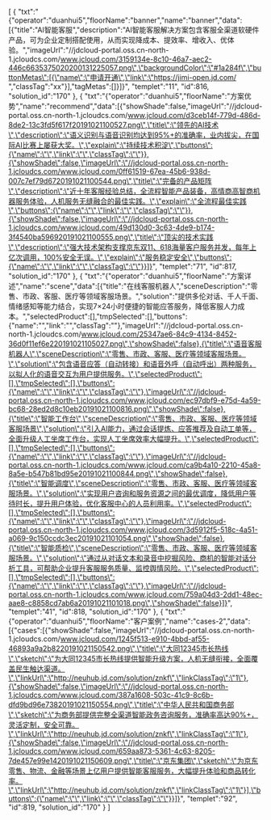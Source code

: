 [
	{
		"txt":"{\"operator\":\"duanhui5\",\"floorName\":\"banner\",\"name\":\"banner\",\"data\":[{\"title\":\"AI智能客服\",\"description\":\"AI智能客服解决方案包含客服全渠道软硬件产品，可为企业定制搭配使用，从而实现降成本、提效率、增收入、优体验。\",\"imageUrl\":\"//jdcloud-portal.oss.cn-north-1.jcloudcs.com/www.jcloud.com/3159134e-8c10-46a7-aec2-446c6635375020200131225057.png\",\"backgroundColor\":\"#1a284f\",\"buttonMetas\":[{\"name\":\"申请开通\",\"link\":\"https://jimi-open.jd.com/ \",\"classTag\":\"xx\"}],\"tagMetas\":[]}]}",
		"templet":"11",
		"id":816,
		"solution_id":"170"
	},
	{
		"txt":"{\"operator\":\"duanhui5\",\"floorName\":\"方案优势\",\"name\":\"recommend\",\"data\":[{\"showShade\":false,\"imageUrl\":\"//jdcloud-portal.oss.cn-north-1.jcloudcs.com/www.jcloud.com/d3ceb14f-779d-486d-8de2-13c3fd5f617f20191021100527.png\",\"title\":\"领先的AI技术\",\"description\":\"语义识别与语音识别均达到95%+的准确率，业内拔尖，在国际AI比赛上屡获大奖。\",\"explain\":\"持续技术积淀\",\"buttons\":{\"name\":\"\",\"link\":\"\",\"classTag\":\"\"}},{\"showShade\":false,\"imageUrl\":\"//jdcloud-portal.oss.cn-north-1.jcloudcs.com/www.jcloud.com/0ff61519-67ea-45b6-938d-007c7ef79d6720191021100544.png\",\"title\":\"完备的产品矩阵\",\"description\":\"近十年客服经验总结，全流程智能产品装备，高情商高智商机器服务体验，人机服务无缝融合的最佳实践。\",\"explain\":\"全流程最佳实践\",\"buttons\":{\"name\":\"\",\"link\":\"\",\"classTag\":\"\"}},{\"showShade\":false,\"imageUrl\":\"//jdcloud-portal.oss.cn-north-1.jcloudcs.com/www.jcloud.com/49d130d0-3c63-4de9-b174-3f4540ba596920191021100555.png\",\"title\":\"顶尖的技术实践\",\"description\":\"强大技术架构支撑京东双11、618海量客户服务并发，每年上亿次调用，100%安全无误。\",\"explain\":\"服务稳定安全\",\"buttons\":{\"name\":\"\",\"link\":\"\",\"classTag\":\"\"}}]}",
		"templet":"71",
		"id":817,
		"solution_id":"170"
	},
	{
		"txt":"{\"operator\":\"duanhui5\",\"floorName\":\"方案详述\",\"name\":\"scene\",\"data\":[{\"title\":\"在线客服机器人\",\"sceneDescription\":\"零售、市政、客服、医疗等领域客服场景。\",\"solution\":\"提供多伦对话、千人千面、情绪感知等能力结合，实现7×24小时便捷的智能应答服务，降低客服人力成本。\",\"selectedProduct\":[],\"tmpSelected\":[],\"buttons\":{\"name\":\"\",\"link\":\"\",\"classTag\":\"\"},\"imageUrl\":\"//jdcloud-portal.oss.cn-north-1.jcloudcs.com/www.jcloud.com/25347ae6-84c9-4134-8452-36d0f11ef6e220191021105027.png\",\"showShade\":false},{\"title\":\"语音客服机器人\",\"sceneDescription\":\"零售、市政、客服、医疗等领域客服场景。\",\"solution\":\"包含语音应答（自动转接）和语音外呼（自动呼出）两种服务，以拟人化的语音交互为用户提供服务。\",\"selectedProduct\":[],\"tmpSelected\":[],\"buttons\":{\"name\":\"\",\"link\":\"\",\"classTag\":\"\"},\"imageUrl\":\"//jdcloud-portal.oss.cn-north-1.jcloudcs.com/www.jcloud.com/ec97dbf9-e75d-4a59-bc68-28ed2d8c10eb20191021100816.png\",\"showShade\":false},{\"title\":\"智能工作台\",\"sceneDescription\":\"零售、市政、客服、医疗等领域客服场景\",\"solution\":\"引入AI能力，通过会话提炼、应答推荐及自动工单等，全面升级人工坐席工作台，实现人工坐席效率大幅提升。\",\"selectedProduct\":[],\"tmpSelected\":[],\"buttons\":{\"name\":\"\",\"link\":\"\",\"classTag\":\"\"},\"imageUrl\":\"//jdcloud-portal.oss.cn-north-1.jcloudcs.com/www.jcloud.com/ca9b4a10-2210-45a8-8a5e-b547b81bd95e20191021100844.png\",\"showShade\":false},{\"title\":\"智能调度\",\"sceneDescription\":\"零售、市政、客服、医疗等领域客服场景。\",\"solution\":\"实现用户咨询和服务资源之间的最优调度，降低用户等待时长，提升用户体验，优化客服中心的人员利用率。\",\"selectedProduct\":[],\"tmpSelected\":[],\"buttons\":{\"name\":\"\",\"link\":\"\",\"classTag\":\"\"},\"imageUrl\":\"//jdcloud-portal.oss.cn-north-1.jcloudcs.com/www.jcloud.com/3d5912f5-518c-4a51-a069-9c150ccdc3ec20191021101054.png\",\"showShade\":false},{\"title\":\"智能质检\",\"sceneDescription\":\"零售、市政、客服、医疗等领域客服场景。\",\"solution\":\"通过从对话文本和录音中挖掘风险、商机的智能对话分析工具，可帮助企业提升客服服务质量、监控舆情风险。\",\"selectedProduct\":[],\"tmpSelected\":[],\"buttons\":{\"name\":\"\",\"link\":\"\",\"classTag\":\"\"},\"imageUrl\":\"//jdcloud-portal.oss.cn-north-1.jcloudcs.com/www.jcloud.com/759a04d3-2dd1-48ec-aae8-c8858cd7ab6a20191021101018.png\",\"showShade\":false}]}",
		"templet":"41",
		"id":818,
		"solution_id":"170"
	},
	{
		"txt":"{\"operator\":\"duanhui5\",\"floorName\":\"客户案例\",\"name\":\"cases-2\",\"data\":[{\"cases\":[{\"showShade\":false,\"imageUrl\":\"//jdcloud-portal.oss.cn-north-1.jcloudcs.com/www.jcloud.com/1245f513-e910-4bbd-af55-46893a9a2b8220191021150542.png\",\"title\":\"大同12345市长热线\",\"sketch\":\"为大同12345市长热线提供智能升级方案，人机无缝衔接，全面覆盖民生触达渠道。\",\"linkUrl\":\"http://neuhub.jd.com/solution/znkf\",\"linkClassTag\":\"1\"},{\"showShade\":false,\"imageUrl\":\"//jdcloud-portal.oss.cn-north-1.jcloudcs.com/www.jcloud.com/387a1608-503c-41c9-8c6b-dfd9bd96e73820191021150554.png\",\"title\":\"中华人民共和国商务部\",\"sketch\":\"为商务部提供完整全渠道智能政务咨询服务，准确率高达90%+，灵活定制，安全可靠。\",\"linkUrl\":\"http://neuhub.jd.com/solution/znkf\",\"linkClassTag\":\"1\"},{\"showShade\":false,\"imageUrl\":\"//jdcloud-portal.oss.cn-north-1.jcloudcs.com/www.jcloud.com/659aa873-5361-4c63-8205-7de457e99e1420191021150609.png\",\"title\":\"京东集团\",\"sketch\":\"为京东零售、物流、金融等场景上亿用户提供智能客服服务，大幅提升体验和商品转化率。\",\"linkUrl\":\"http://neuhub.jd.com/solution/znkf\",\"linkClassTag\":\"1\"}],\"buttons\":{\"name\":\"\",\"link\":\"\",\"classTag\":\"\"}}]}",
		"templet":"92",
		"id":819,
		"solution_id":"170"
	}
]